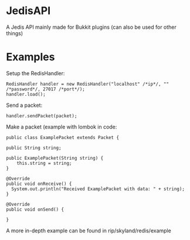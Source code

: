 # JedisAPI
A Jedis API mainly made for Bukkit plugins (can also be used for other things)

# Examples
Setup the RedisHandler:
```
RedisHandler handler = new RedisHandler("localhost" /*ip*/, "" /*password*/, 27017 /*port*/);
handler.load();
```

Send a packet:
```
handler.sendPacket(packet);
```

Make a packet (example with lombok in code:
```
public class ExamplePacket extends Packet {

public String string;

public ExamplePacket(String string) {
    this.string = string;
}

@Override
public void onReceive() {
  System.out.println("Received ExamplePacket with data: " + string);
}

@Override
public void onSend() {

}
```


A more in-depth example can be found in rip/skyland/redis/example
